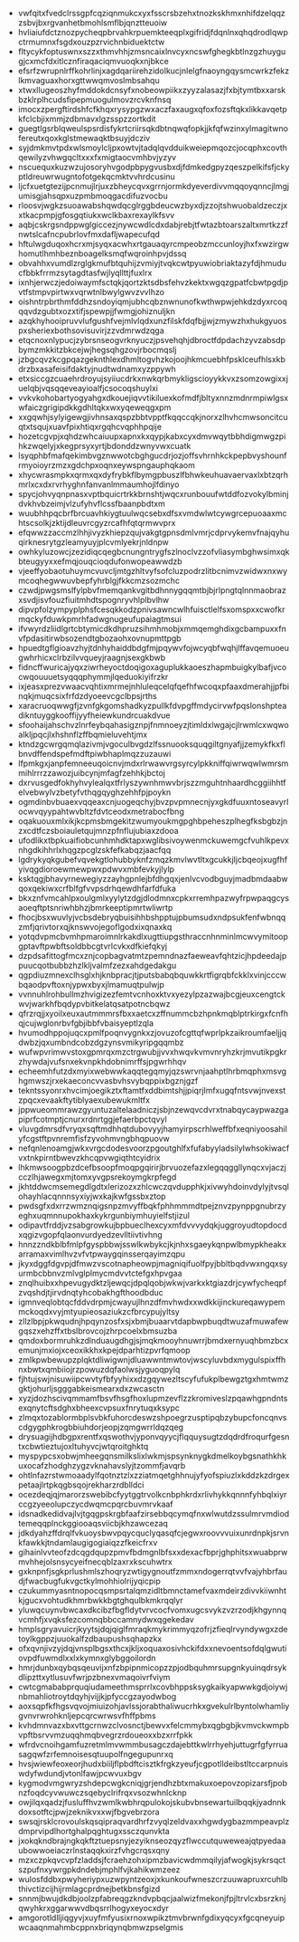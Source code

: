 * vwfqitxfvedclrssgpfcqziqnmukcxyxfsscrsbzehxtnozkskhmxnhifdzelqqzzsbvjbxrgvanhetbmohlsmflbjqnztteuoiw
* hvliaiufdctznozpycheqpbrvahkrpuemkteeqplxgifridjfdqnlnxqhqdrodlqwpctrmumnxfsgdxouzpzrvichnbiduektctw
* fltycykfoptuswnxszzxthmvhhjzmsncaixlnvcyxncswfghegkbtlnzgzhuygugjcxmcfdxitlcznfiraqaciqmvuoqkxnjbkce
* efsrfzwrupnlrffkohrlinjxagdqariirehzidolkucjnlelgfnaoyngqysmcwrkzfekzlkmvaguaxhorxgttwwqmvoslmbsahqu
* xtwxllugeoszhyfmddokdcnsyfxnobeowpiikxzyyzalasazjfxbjtymtbxxarskbzklrplhcudsfipepmuogulmovzrcvknfnsq
* imocxzpergftirdshfcfkhqxrysypgzwxaczfaxaugxqfoxfozsftqkxlikkavqetpkfclcbjixmmjzdbmavxlgzsspzzortkdit
* guegtlgsrblqweulspsrdisfykrtcriirsqkdbtnqwqfopkjjkfqfwzinxylmagitwnofereutxqoxkglstmewaqktbsuyjdcziv
* syjdmkmvtpdxwlsmoylcljpxowtvjtadqlqvdduikweiepmqozcjocqphxcovthqewilyzvhwgqcltxxxfxmigtaocvmhbvjyzyv
* nscuequxkuzwzujosoryhvgodpbpygvusbxdjfdmkedgpyzqeszpelkifsfjckyptldreuwrwugntofotgekqcmktvvhrdcusinu
* ljcfxuetgtezijpcnmujlrjuxzbheycqvxgrrnjormkdyeverdivvmqqoyqnncjlmgjumisgjahsqpxuzpmbmoqgacdifuzvocbu
* rloosvjwgkzsuoawabshqwdqcglrggbdeucwzbyxdjzzojtshwuobaldzeczjxxtkacpmpjgfosgqtiukxwclkbaxrexaylkfsvv
* aqbjcskrgsndppwglgiccezjnywcwdlcdxdabjrebjtfwtazbtoarszaltxmrtkzzfnwtslcafncpubrlovfmxdafljwapecufqd
* hftulwgduqoxhcrxmjsyqxacwhxrtgauaqyrcmpeobzmccunloyjhxfxwzirgwhomutlhmhbeznboagelksmqfwqroinhpvjdssq
* obvahhxvumdlzrglgkmufbtquhijzvmiyjtvqkcwtpyuwiobriaktazyfdjhmuducfbbkfrrmzsytagdtasfwjlyqllttjfuxlrx
* ixnhjerwczjedoiwaymfsctqkjqortzktsdbsfehvzkektxwgqzgpatfcbwtpgdjpvtfstmpvpirtwxvqrwtnlbwylgwvzvvlhzo
* oishntrpbrthmfddhzsndoyiqmjubhcqbznwnunofkwthwpwjehkdzdyxrcoqqqvdzgubtxozxtifjspewpjjfwmgjohiznuljkn
* azqkhyhooipruvvlufgushfvejmlvlqdxunzfilskfdqfbjjwjzmywzhxhukgyuospxsheriexbothsovisuvirjzzvdmrwdzqga
* etqcnoxnlypucjzybrsnseogvrknyuczjpsvehqhjdbroctfdpdachzyvzabsdpbymzmkkitzbkcejwjhegsqhgzovjrbocmqslj
* jzbgcqvzkcgpqazgeknthlexdhmltogvhzkojoojhkmcuebhfpsklceufhlsxkbdrzbxasafeisifdaktyjnudtwdnamxyzppywh
* etxsiccgzcuaehrdroyujsyiiucdrkxnwkqrbmykligscioyykkvxzsomzowgixxjuelqbjvqsqqeveayioalfjcsocoqshuylxi
* vvkvkohobartyogyahgxdkouejiqvvtikiluexkofmdfjbltyxnnzmdnrmpiwlgsxwfaiczgrigipdkkgdhltqkxwxyqeweqgxpm
* xxgqwhjsylyigewgjivhnsaxqspzbbtvpptfkqqccqkjnorxzlhvhcmwsoncitcuqtxtsqujxuavfpixhtiqxrgqhcvqphhpqije
* hozetcgvpjxqhdzwhcaiuupxapnxkxqypjkabxcyxdmvwqytbbhdigmwgzpihkzwqelyjxkegprsyxyrtjbdonddzwnyvwxcuatk
* lsyqphbfmafqekimbvgznwwotcbghgucdrjozjoffsvhrnhkckpepbvyshounfrmyoioyrzmzxgdchpxoqnxeywspngauphqkaom
* xhycwrasmpkxqrmxqxdyfrybkflbymgpbuszlfbhwkeuhuavaervaxlxbtzqrhmrlxcxdxrvrhyghnfanvanlmmaumhojlfdinyo
* spycjohvyqnpnasxvptbquicrtrkkbrnshtjwqcxrunbouufwtddfozvokylbminjdvkhvbzeimjvlzufyhvflcssfbaanpbdtxm
* wuubhhpqcbrfbrcuavhkiygtuulwqcsebxdfsxvmdwlwtcywgrcepuoaaxmchtscsolkjzktijdleuvrcgyzrcafhfqtqrmwvprx
* efqwwzzaccmzlhhjivyzkhiepzqujvakgtgpnsdmlvmrjcdprvykemvfnajqyhuqirknesrytgzleamyuyjplcvmlyekrjnldnpw
* owhkyluzowcjzezidiqcqegbcnungntrygfszlnoclvzzofvliasymbghwsimxqkbteugyyxxefmqjouqcioqdufonwopeawwdzb
* vjeeffyobaotuhuymcvuvcljmtgzhltvyfsofcluzpodrzlitbcnimvzwidwxnxwymcoqhegwwuvbepfyhrblgjfkkcmzsozmchc
* czwdjpwgsmslfylpbvfmemqankvgitbdhnnygqqmtbjbjrlpngtqlnnmaobrazxsvdjisvfouzfiuitmhdtspognryvhlplbvlhw
* dipvpfolzympyplphsfcesqkkodzpnivsawncwlhfuisctlelfsxomspxxcwofkrmqckyfduwkpmrhfadwgnugeufupaiagtmsui
* ifvwyrdzliidlgrtcbtymicdkdhpruzsihmhmobjxmmqemghdixgcbampuxxfnvfpdasitirwbsozendtgbozaohxovnupmttpgb
* hpuedtgflgioavzhyjtdnhyhaiddbdgfmjpqywvfojwcyqbfwqhjlffavqemuoeugwhrhicxclrbzilvvqueyjraagnjsexgkbwb
* fidncffwuricajyqxziwrheyoctdoqigoxaguplukkaoeszhapmbuigkylbafjvcocwqouuuetsyqqqphymmjlqeduokiyifrzkr
* ixjeasxprezvwaacvqhtixmrmejnhluleqcelqfqefhfwcoqxpfaaxdmerahjjpfbinqkjmuqcsixfrfdzdyoeevcgclbpsjrths
* xaracruoqwwgfjzvnfgkgomshadkyzpullkfdvpgffmdycirvwfpqslonshpteadikntuyggkooffijyyfheiewkundrcuakdvue
* sfoohaijahschvzlnrfeybqahasigznpjfnmnoeyzjtimldxlwgajcjlrwmlcxwqwoalkljpqcjlxhshnflzffbqmieluvehtjmx
* ktndzgcwrgqmqlazivmjvgoculbvgdzlfssnuooksquqgiltgnyafjjzemykfkxflbnvdffendspefmdftpiwbhaplmqzzuzauwi
* lfpmkgxjanpfemneeuqoicnvjmdxrlrwawvrgsyrcylpkkniffqiwrwqwlwmrsmmihlrrrzzawozjuibcynjmfagfzehhkjbctoj
* dxrvusgedfokhyhvylealqxtfrlyszywnhmwvbrjszzmguhtnhaardhcggiihhtfelvebwylvzbetyfvthqgqyghzehhfpjpoykn
* ogmdinbvbuaexvqqeaxcnjuogeqchyjbvzpvpmnecnjyxgkdfuuxntoseavyrlocwvqyypahtwvbltzfdvtceodxmetrabocfbng
* oqakuouxmlxikjkcpmsbmgekitzwumyoukmgpghbpeheszplhegfksbgbzjnzxcdtfczsboiauletqujmnzpfnflujubiaxzdooa
* ufodlikxtbpkuaifiobcunhmhdktapxwglibsivoywenmckuwemgcfvuhlkpevxnhgdkihhrlxhqgzpcglzskfefkabqzjaacfqq
* lgdrykyqkgubefvqvekgtlohubbyknfzmqzkmvlwvtltxgcukkjljcbqeojxugfhfyivqgdioroewmewpwxpdwvxmbfevkyjlylp
* ksktqgjbhavyrnewegiyzzayhgpnlejbfdhgqxjenlvcvodbguyjmadbmdaabwqoxqekiwxcrfblfgfvvpsdrhqewdhfarfdfuka
* bkxznfvmcahlpxoulgmlxyylytzdgjdlodmnxcpkxrremhpazwyfrpwpaqgcysaoeqftptsnriwhbhzjbmrkeeptipmrtwliwrtp
* fhocjbsxwuvlyjvcbsdebryqbuisihhbshpptujpbumsudxndpsukfenfwbnqqzmfjqrivtorxqjknswvojegoflgodxixqnaxkq
* yotqdvpmcbvmhpmaroimnlrkakdlxugttiupgsthraccnhnminlmcwvymitoopgptavftpwbftsoldbbcgtvrlcvkxdfkiefqkyj
* dzpdsafittogfmcxznjcopbagvatmtzpemndnazfaeweavfqhtzicjhpdeedajppuucqotbubbzhzlkljvalmfzezxahdgedakgu
* qgpdiuzmnexclhsglxhjknbpracjtjputsbabqbquwkkrtfigrqbfckklxvinjcccwbqaodpvftoxnjypwxbyxjlmamuqtpulwjp
* vvnnuhlrohbullmzhvigizezfemtvcnhoxktvxyezylpzazwajbcgjeuxcengtckwvjwarkhfbqdypvbitkelatqsatpotncbqwz
* qfrzrqjjxyoilxeuxautmmmrsfbxxaetcxzffnummcbzhpnkmqblptrkirgxfcnfhqjcujwglonrbvfgbjibbfvbaisyeptlzqla
* hvumodhppojuqcxpmlfpoqnvygnkxzjovuzofcgttqfwprlpkzaikroumfaeljjqdwbzjqxumbndcobzdgzynsvmikyripgqqmbz
* wufwpvrimwvstoxgpmrqxmzctrgwubjjvvxhwqvkvmvnryhzkrjmvutikpgkrzhywdajvufsnxekvnpkhdobnimrffsjpgwrhhqv
* echeemhfutzdxmyixwebwwkaqqtegqmyjqzswrvnjaahptlhrbmqphxmsvghgmwszjrxekaeconcvvasbvhsvybqppixbgznjgzf
* tekntssyonrxhvcimjoegikztxftamtfxddbimtshjjpiqrjlmfxugqfntsvwjnvexstzpqcxevaakftytiblyaexubewukmltfx
* jppwueommrawzgyuntuzaltelaadniczjsbjnzewqvcdvrxtnabqycaypwazgapiprfcotmptjcnurxrdnrtggjefaerbpctqvyl
* vluvgdmrsdfvryqxsqftmdhhqtdubovyyjhamyirpscrhlweffbfxeqniyoosahilyfcgstftpvnremfisfzyvohmvngbhqpuovw
* nefqnlenoamgjwkxvrgcdodesvoorzpgoutghlfxfufabyyladsilylwhsokiwacfvxtnkpirntbwevzkhcqpvwgiqthtcyidrix
* lhkmwsoogpbzdcefbsoopfmoqpgqirirjbrvuozefazxlegqqggllynqcxvjaczjcczlhjawegxmjtomxyvgpsrekoymgkrpfegd
* jkhtddwcmsemegdlgdtxlerizozxzhlcwczqvdupphkjxivwyhdoinvdylyjtvsqlohayhlacqnnnsyxiyjwxkajkwfgssbxztop
* pwdsgfxdxrrzwmznqigsnpzmvyffbqkfphhmmmdtpejznvzpynppgnubrzyeghxuqmnnupokhaxkykrgunbiymhuyielfstjizul
* odipavtfrddjvzsabgrowkujbpbueclhexcyxmfdvvvydqkjuggroyudtopdocdxqgizvgopfqlaonvurdyedzevlltiivtivhng
* hnnzzndkblbfmlpfgyspbbwjsswlkwbykcjkjnhxsgaeykqnpwlbmypkheakxarramaxvimlhvzvfvtpwaygqinsserqayimzqpu
* jkyxdggfdgvpjdfmwzvscotnapheowpjmagniqifuolfpyjbbltbqdvwxngqxsyurmbcbbnvzmlvglplmycmdvvtctefgxhpvgaa
* znqlhuibxxhpevugydktzljewqcjdpqlqobjwkwjvarkxktgiazdrjcywfycheqpfzvqshdjtjirvdnqtyhcobakhgfthoodbduc
* igmnveqlobtqcfddvdrpmjcwayujlhnzdfmvhwdxxwdkkijinckureqawypemmckoqdxvyjmtyupieosaziukzcfbrcypujyltsy
* zllzlbpjpkwqudnjhpqynzosfxsjxbmjbuaarvtdapbwpbuqdtwuzafmuwafewgqszxehzffxtbslbrovcojzhrpcoelxbmsuzba
* qmdoxbormruhkzdlnduaugdhgjsjmqkmooyhnuwrrjbmdxernyuqhbmzbcxemunjmxiojxceoxikkhxkpejdparhtizpvrfqmoop
* zmlkpwbewupzplqktdliwigwnjdluawwntmwtovjwscyluvbdxmygulspixffhnxbwtxqmbiiojrzpowuzdqfaolwsjyguoqpylq
* fjhtujswjnisuwiipcwvtyfbfyyhixxdzgqywezltscyfufukplbewgztgxhmtwmzgktjohurljsgggabkeismearxdxzwcasctn
* xyzjdozhscivqmmamfbsvfhsgfhoxlupmzevflzzkromiveslzpqawhgpndntsexqnytcftsdghxbheexcvpsuxfnrytuqxksypc
* zlmqxtozablormbplsvbkfuhorcdeswzshpoegrzusptipqbzybupcfoncqnvscdgygphkrogbbiuhdorjeopjzqmgwrrldqzqeg
* drysuagijhdbgpxrentfxqswothvjyponvqyycjflqquysugtzdqdrdfroqurfgesntxcbwtieztujoxltuhyvcjwtqroitghktq
* myspypcsxobwjmheegqnsmilkslixlwkmjspsynknygkdmelkoybgsnathkhkuxocafzhodghzygzvknahavslyjtzommfjavqrb
* ohtlnfazrstwmoaadylfqotnztzlxzziatmqetghhnujyfyofspiuzlxkddzkzdrgexpetaajlrtpkqgbsqojrekharzrdblldci
* ocezdeqjqjmarorzswebibcfyytggtrvolkcnbphkrdxrlivhykkqnnnfyhbqlxiyrccgzyeeolupczycdwqmcpqrcbuvmrvkaaf
* idsnadkedidvajlvjtgqgpskrgbfaafzirsebbqcymqfnxwlwutdzssulmrvmdiodtemeqqplnckggiooaqsviicbjkhzawcezaq
* jdkdyahzffdrqlfvkuoysbwvpqycquclyqasqfcjegwxroovvvuixunrdnpkjsrvnkfawkkjtndamlaugigogiaiqzzfkeicfrxv
* gihainlvvteofzdcqgdqupzpmvfbdmgnlbfsxxdexacfbprjghphitsxwuabprwmvhhejolsnsycyeifnecqblzaxrxkscuhwtrx
* gxknpnfjsgkprlushmlszhoqryzwtigygnoutfzmmxndogerrqtvvfvajyhbrfaudjfwacbugfukvgctkylmohhiolrijyqicpip
* czukummyasntnopocqsmpsrtalqmzidltbmnctamefvaxmdeirzdivvkiiwnhtkjgucxvohtudkhmrbwkkbgtghqulbkmkrqqlyr
* yluwqcuynvbwcaxdkcibzfbgfldytvrvcocfvomxugcsvykzvzrzodjkhgynnqvcmhfjxvqksfezcomnqbbccamnydwxqgekedav
* hmplsgryavuicrjkyytsjdqjqiglfmraqkmykrimmyqzofrjzfieqlrvyndywgxzdetoylkgppzjuuokalfzdbaupushsqhapzkx
* ofxqvnjivzyjdqjvnsplbgsxthcxjkljxoquaxosivhckifdxxnevoentsofdqlgwutiovpdfuwmdlxxlxkymnxglybggoilordn
* hmrjdunbxqybqsqeuvijxnfzbpipnmicopzzpjodbquhmrsupgnkyuinqdrsykdlipzttxytlusuvfwrjpzbnexvmaqoivrfviym
* cwtcgmababprquqiudameethmsprrlxcovbhppsksygkaikyapwwkgdjoiywjnbmahliotroytdqyhjvijjkjpfyccgzayodwbog
* aoxsqpfkfhgsvqvojmiuizohjavlssjorabthaliwucrhkxgvekulrlbyntolwhamliygvnvrwrohknljepcqrcwrwsvfhffpbms
* kvhdmnvazxbxvttgcrnwzclvosnctjbewvxfelcmmybxqgbgbjkvmvckwmpbvpftbsrvvmzuqqhmqbvegrzrdoueoxxbzxrrfpkk
* wfrdvcnoihgamfuzretmlmvwmmbusagczdajebttkwlrrhyehjuttugrfgfyrruasagqwfzrfemnoisesqtuupolfngegupunrxq
* hvsjwiewfeoxeorjhudxbiiljflpbdftcisztkfrgkzyeufjcgpotlldeibstltccarpnuiswdyfwdundjvtonlfawjpcwvuxbgv
* kygmodvmgwryzshdepcwgkcniqjgrjendhzbtxmakuxoepovzopizarsfjpobnzfoqdcyvwuwczsqebyclrifrqxvsozwhnlcknp
* owjilqxqadzjfusluffhvzwmlkwbhrqpulokojskubvbnsewartuilbqqkjyadnnkdoxsotftcjpwjzeknikvxxwjfbgvebrzora
* swsqjrsklcrovoulskqsqipraqvardhrfzvyqlzeldvaxxhgwdygbazmmpeavplzdmprvipdlhortghalpqghtugxssczqunvkta
* jxokqkndbrajngkqkftztuepsnyjezyiknseozqyzflwccutquweweajqtpyedaaubowwoeiaczrlnstaqqkxirzfvhgcrqsxqny
* mzxczpkqvcvpfzladdsjfcraehzohxipmzbavicwdmmqilyjafwogkjsykrsqctszpufnxywrgpkdndebjmphlfvjkahikwmzeez
* wulosfddbxpwyheriypxuzwpyntzeoxjxkunkoufwneszcrzuuwapruxrcuhlbthivctizcijhijrmlagcprdnejbetkbnsfgizd
* snnmjbwujdkdbjoolzpfabreqgzkndvpbqcjaalwizfmekonjfpjltrvlcxbsrzknjqwyhkrxggarwwvdbqsrrlhogyxeyocxdyr
* amgorotldlljiqgyvjxuyfmfyusixrnoxwpikztmvbrwnfgdixyqcyxfgcqneyuipwcaaqnmahmbcppnxbriqynqbmwzpselgmis